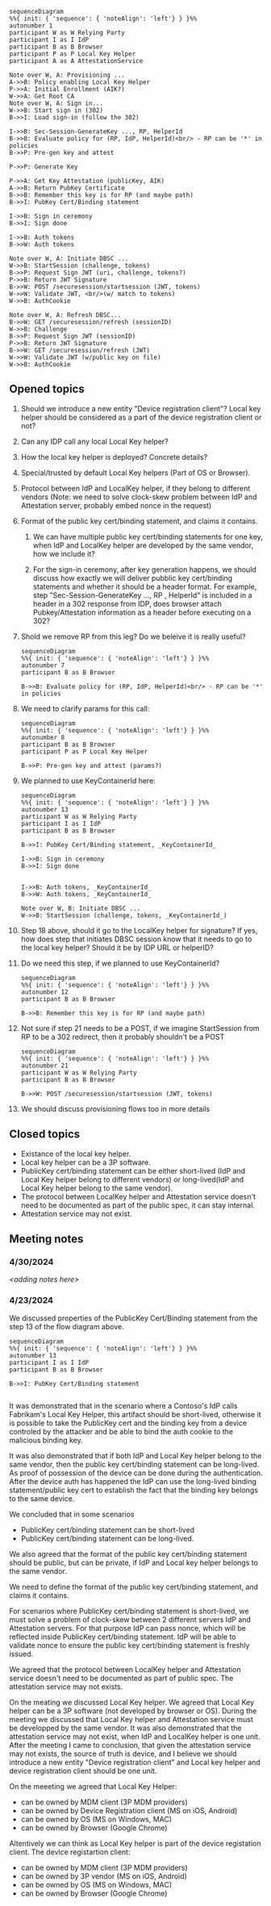 ```mermaid
sequenceDiagram
%%{ init: { 'sequence': { 'noteAlign': 'left'} } }%%
autonumber 1
participant W as W Relying Party
participant I as I IdP
participant B as B Browser
participant P as P Local Key Helper
participant A as A AttestationService
 
Note over W, A: Provisioning ...
A->>B: Policy enabling Local Key Helper
P->>A: Initial Enrollment (AIK?)
W->>A: Get Root CA
Note over W, A: Sign in...
W->>B: Start sign in (302)
B->>I: Load sign-in (follow the 302)
 
I->>B: Sec-Session-GenerateKey ..., RP, HelperId
B->>B: Evaluate policy for (RP, IdP, HelperId)<br/> - RP can be '*' in policies
B->>P: Pre-gen key and attest
 
P->>P: Generate Key
 
P->>A: Get Key Attestation (publicKey, AIK)
A->>B: Return PubKey Certificate
B->>B: Remember this key is for RP (and maybe path)
B->>I: PubKey Cert/Binding statement
 
I->>B: Sign in ceremony
B->>I: Sign done
 
I->>B: Auth tokens
B->>W: Auth tokens
 
Note over W, A: Initiate DBSC ...
W->>B: StartSession (challenge, tokens)
B->>P: Request Sign JWT (uri, challenge, tokens?)
P->>B: Return JWT Signature
B->>W: POST /securesession/startsession (JWT, tokens)
W->>W: Validate JWT, <br/>(w/ match to tokens)
W->>B: AuthCookie

Note over W, A: Refresh DBSC...
B->>W: GET /securesession/refresh (sessionID)
W->>B: Challenge
B->>P: Request Sign JWT (sessionID)
P->>B: Return JWT Signature
B->>W: GET /securesession/refresh (JWT)
W->>W: Validate JWT (w/public key on file)
W->>B: AuthCookie
````````

## Opened topics
1. Should we introduce a new entity "Device registration client"? Local key helper should be considered as a part of the device registration client or not?
1. Can any IDP call any local Local Key helper?
1. How the local key helper is deployed? Concrete details?
1. Special/trusted by default Local Key helpers (Part of OS or Browser).
1. Protocol between IdP and LocalKey helper, if they belong to different vendors (Note: we need to solve clock-skew problem between IdP and Attestation server, probably embed nonce in the request)
1. Format of the public key cert/binding statement, and claims it contains.

    1. We can have multiple public key cert/binding statements for one key, when IdP and LocalKey helper are developed by the same vendor, how we include it?
    
    1. For the sign-in ceremony, after key generation happens, we should discuss how exactly we will deliver pubblic key cert/binding statements and whether it should be a header format. For example, step "Sec-Session-GenerateKey ..., RP , HelperId" is included in a header in a 302 response from IDP, does browser attach Pubkey/Attestation information as a header before executing on a 302?

1. Shold we remove RP from this leg? Do we beleive it is really useful?
    ```mermaid
    sequenceDiagram
    %%{ init: { 'sequence': { 'noteAlign': 'left'} } }%%
    autonumber 7
    participant B as B Browser
    
    B->>B: Evaluate policy for (RP, IdP, HelperId)<br/> - RP can be '*' in policies
    ````````
1. We need to clarify params for this call:
    ```mermaid
    sequenceDiagram
    %%{ init: { 'sequence': { 'noteAlign': 'left'} } }%%
    autonumber 8
    participant B as B Browser
    participant P as P Local Key Helper
    
    B->>P: Pre-gen key and attest (params?)
    
    ````````
1. We planned to use KeyContainerId here:
    ```mermaid
    sequenceDiagram
    %%{ init: { 'sequence': { 'noteAlign': 'left'} } }%%
    autonumber 13
    participant W as W Relying Party
    participant I as I IdP
    participant B as B Browser
    
    B->>I: PubKey Cert/Binding statement, _KeyContainerId_
 
    I->>B: Sign in ceremony
    B->>I: Sign done
 

    I->>B: Auth tokens, _KeyContainerId_
    B->>W: Auth tokens, _KeyContainerId_
    
    Note over W, B: Initiate DBSC ...
    W->>B: StartSession (challenge, tokens, _KeyContainerId_)
    ````````
1. Step 18 above, should it go to the LocalKey helper for signature? If yes, how does step that initiates DBSC session know that it needs to go to the local key helper? Should it be by IDP URL or helperID? 

1. Do we need this step, if we planned to use KeyContainerId?
    ```mermaid
    sequenceDiagram
    %%{ init: { 'sequence': { 'noteAlign': 'left'} } }%%
    autonumber 12
    participant B as B Browser
    
    B->>B: Remember this key is for RP (and maybe path)
    ````````
1. Not sure if step 21 needs to be a POST, if we imagine StartSession from RP to be a 302 redirect, then it probably shouldn't be a POST
    ```mermaid
    sequenceDiagram
    %%{ init: { 'sequence': { 'noteAlign': 'left'} } }%%
    autonumber 21
    participant W as W Relying Party
    participant B as B Browser
    
    B->>W: POST /securesession/startsession (JWT, tokens)

    ````````

1. We should discuss provisioning flows too in more details

## Closed topics
- Existance of the local key helper.
- Local key helper can be a 3P software.
- PublicKey cert/binding statement can be either short-lived (IdP and Local Key helper belong to different vendors) or long-lived(IdP and Local Key helper belong to the same vendor).
- The protocol between LocalKey helper and Attestation service doesn't need to be documented as part of the public spec, it can stay internal.
- Attestation service may not exist.

## Meeting notes

### 4/30/2024

_\<adding notes here\>_

### 4/23/2024

We discussed properties of the PublicKey Cert/Binding statement from the step 13 of the flow diagram above.

```mermaid
sequenceDiagram
%%{ init: { 'sequence': { 'noteAlign': 'left'} } }%%
autonumber 13
participant I as I IdP
participant B as B Browser
 
B->>I: PubKey Cert/Binding statement
 
````````

It was demonstrated that in the scenario where a Contoso's IdP calls Fabrikam's Local Key Helper, this artifact should be short-lived, otherwise it is possible to take the PublicKey cert and the binding key from a device controled by the attacker and be able to bind the auth cookie to the malicious binding key.

It was also demonstrated that if both IdP and Local Key helper belong to the same vendor, then the public key cert/binding statement can be long-lived. As proof of possession of the device can be done during the authentication. After the device auth has happened the IdP can use the long-lived binding statement/public key cert to establish the fact that the binding key belongs to the same device.

We concluded that in some scenarios 
 - PublicKey cert/binding statement can be short-lived
 - PublicKey cert/binding statement can be long-lived.

We also agreed that the format of the public key cert/binding statement should be public, but can be private, if IdP and Local key helper belongs to the same vendor.

We need to define the format of the public key cert/binding statement, and claims it contains.

For scenarios where PublicKey cert/binding statement is short-lived, we must solve a problem of clock-skew between 2 different servers IdP and Attestation servers. For that purpose IdP can pass nonce, which will be reflected inside PublicKey cert/binding statement. IdP will be able to validate nonce to ensure the public key cert/binding statement is freshly issued.

We agreed that the protocol between LocalKey helper and Attestation service doesn't need to be documented as part of public spec. The attestation service may not exists.

On the meating we discussed Local Key helper. We agreed that Local Key helper can be a 3P software (not developed by browser or OS). During the meeting we discussed that Local Key helper and Attestation service must be developped by the same vendor. It was also demonstrated that the attestation service may not exist, when IdP and LocalKey helper is one unit. After the meeting I came to conclusion, that given the attestation service may not exists, the source of truth is device, and I believe we should introduce a new entity "Device registration client" and Local key helper and device registration client should be one unit.

On the meeeting we agreed that Local Key Helper:
- can be owned by MDM client (3P MDM providers)
- can be owned by Device Registration client (MS on iOS, Android)
- can be owned by OS (MS on Windows, MAC)
- can be owned by Browser (Google Chrome)
 
Altentively we can think as Local Key helper is part of the device registation client. The device registartion client:
- can be owned by MDM client (3P MDM providers)
- can be owned by 3P vendor (MS on iOS, Android)
- can be owned by OS (MS on Windows, MAC)
- can be owned by Browser (Google Chrome)
